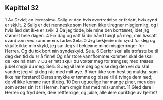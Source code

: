 ## Kapittel 32

1 Av David; en læresalme. Salig er den hvis overtredelse er forlatt, hvis synd er skjult.
2 Salig er det menneske som Herren ikke tilregner misgjerning, og i hvis ånd det ikke er svik.
3 Da jeg tidde, ble mine ben borttæret, idet jeg stønnet hele dagen.
4 For dag og natt lå din hånd tungt på meg, min livssaft svant som ved sommerens tørke. Sela.
5 Jeg bekjente min synd for deg og skjulte ikke min skyld, jeg sa: Jeg vil bekjenne mine misgjerninger for Herren. Og du tok bort min syndeskyld. Sela.
6 Derfor skal alle trofaste be til deg den tid du er å finne! Og når store vannflommer kommer, skal de skal de ikke nå ham.
7 Du er mitt skjul, du vokter meg for trengsel; med frelses jubel omgir du meg. Sela.
8 Jeg vil lære deg og vise deg den vei du skal vandre; jeg vil gi deg råd med mitt øye.
9 Vær ikke som hest og muldyr, som ikke har forstand! Deres smykke er tømme og bissel til å tvinge dem med; de vil ikke komme nær til deg.
10 Den ugudelige har mange piner, men den som setter sin lit til Herren, ham omgir han med miskunnhet.
11 Gled dere i Herren og fryd dere, dere rettferdige, og juble, alle dere opriktige av hjertet!
